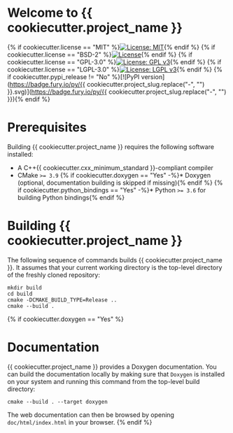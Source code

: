 # Welcome to {{ cookiecutter.project_name }}

{% if cookiecutter.license == "MIT" %}[![License: MIT](https://img.shields.io/badge/License-MIT-yellow.svg)](https://opensource.org/licenses/MIT){% endif %}
{% if cookiecutter.license == "BSD-2" %}[![License](https://img.shields.io/badge/License-BSD%202--Clause-orange.svg)](https://opensource.org/licenses/BSD-2-Clause){% endif %}
{% if cookiecutter.license == "GPL-3.0" %}[![License: GPL v3](https://img.shields.io/badge/License-GPLv3-blue.svg)](https://www.gnu.org/licenses/gpl-3.0){% endif %}
{% if cookiecutter.license == "LGPL-3.0" %}[![License: LGPL v3](https://img.shields.io/badge/License-LGPL%20v3-blue.svg)](https://www.gnu.org/licenses/lgpl-3.0){% endif %}
{% if cookiecutter.pypi_release != "No" %}[![PyPI version](https://badge.fury.io/py/{{ cookiecutter.project_slug.replace("-", "") }}.svg)](https://badge.fury.io/py/{{ cookiecutter.project_slug.replace("-", "") }}){% endif %}

# Prerequisites

Building {{ cookiecutter.project_name }} requires the following software installed:

* A C++{{ cookiecutter.cxx_minimum_standard }}-compliant compiler
* CMake `>= 3.9`
{% if cookiecutter.doxygen == "Yes" -%}* Doxygen (optional, documentation building is skipped if missing){% endif %}
{% if cookiecutter.python_bindings == "Yes" -%}* Python `>= 3.6` for building Python bindings{% endif %}

# Building {{ cookiecutter.project_name }}

The following sequence of commands builds {{ cookiecutter.project_name }}.
It assumes that your current working directory is the top-level directory
of the freshly cloned repository:

```
mkdir build
cd build
cmake -DCMAKE_BUILD_TYPE=Release ..
cmake --build .
```
{% if cookiecutter.doxygen == "Yes" %}
# Documentation

{{ cookiecutter.project_name }} provides a Doxygen documentation. You can build
the documentation locally by making sure that `Doxygen` is installed on your system
and running this command from the top-level build directory:

```
cmake --build . --target doxygen
```

The web documentation can then be browsed by opening `doc/html/index.html` in your browser.
{% endif %}